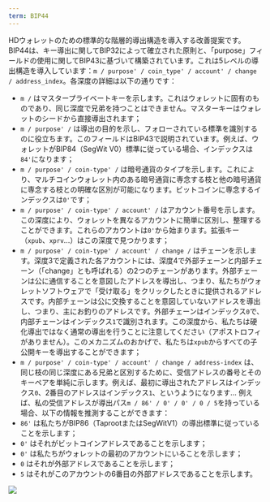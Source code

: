 ```yaml
---
term: BIP44
---
```


HDウォレットのための標準的な階層的導出構造を導入する改善提案です。BIP44は、キー導出に関してBIP32によって確立された原則と、「purpose」フィールドの使用に関してBIP43に基づいて構築されています。これは5レベルの導出構造を導入しています：`m / purpose' / coin_type' / account' / change / address_index`。各深度の詳細は以下の通りです：
* `m /` はマスタープライベートキーを示します。これはウォレットに固有のものであり、同じ深度で兄弟を持つことはできません。マスターキーはウォレットのシードから直接導出されます；
* `m / purpose' /` は導出の目的を示し、フォローされている標準を識別するのに役立ちます。このフィールドはBIP43で説明されています。例えば、ウォレットがBIP84（SegWit V0）標準に従っている場合、インデックスは`84'`になります；
* `m / purpose' / coin-type' /` は暗号通貨のタイプを示します。これにより、マルチコインウォレット内のある暗号通貨に専念する枝と他の暗号通貨に専念する枝との明確な区別が可能になります。ビットコインに専念するインデックスは`0'`です；
* `m / purpose' / coin-type' / account' /` はアカウント番号を示します。この深度により、ウォレットを異なるアカウントに簡単に区別し、整理することができます。これらのアカウントは`0'`から始まります。拡張キー（`xpub`、`xprv`...）はこの深度で見つかります；
* `m / purpose' / coin-type' / account' / change /` はチェーンを示します。深度3で定義された各アカウントには、深度4で外部チェーンと内部チェーン（「change」とも呼ばれる）の2つのチェーンがあります。外部チェーンは公に通信することを意図したアドレスを導出し、つまり、私たちがウォレットソフトウェアで「受け取る」をクリックしたときに提供されるアドレスです。内部チェーンは公に交換することを意図していないアドレスを導出し、つまり、主にお釣りのアドレスです。外部チェーンはインデックス`0`で、内部チェーンはインデックス`1`で識別されます。この深度から、私たちは硬化導出ではなく通常の導出を行うことに注意してください（アポストロフィがありません）。このメカニズムのおかげで、私たちは`xpub`からすべての子公開キーを導出することができます；
* `m / purpose' / coin-type' / account' / change / address-index` は、同じ枝の同じ深度にある兄弟と区別するために、受信アドレスの番号とそのキーペアを単純に示します。例えば、最初に導出されたアドレスはインデックス`0`、2番目のアドレスはインデックス`1`、というようになります...
例えば、私の受信アドレスが導出パス`m / 86' / 0' / 0' / 0 / 5`を持っている場合、以下の情報を推測することができます：
* `86'` は私たちがBIP86（TaprootまたはSegWitV1）の導出標準に従っていることを示します；
* `0'` はそれがビットコインアドレスであることを示します；
* `0'` は私たちがウォレットの最初のアカウントにいることを示します；
* `0` はそれが外部アドレスであることを示します；
* `5` はそれがこのアカウントの6番目の外部アドレスであることを示します。

![](../../dictionnaire/assets/18.png)